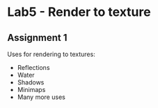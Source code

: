 # Lab5 - Render to texture

## Assignment 1
Uses for rendering to textures:
+ Reflections
+ Water
+ Shadows
+ Minimaps
+ Many more uses